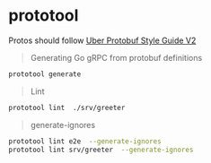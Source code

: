 # prototool

Protos should follow [Uber Protobuf Style Guide V2](https://github.com/uber/prototool/blob/dev/style/README.md)

> Generating Go gRPC from protobuf definitions

```bash
prototool generate
```

> Lint

```bash
prototool lint  ./srv/greeter
```

> generate-ignores

```bash
prototool lint e2e  --generate-ignores
prototool lint srv/greeter  --generate-ignores
```
